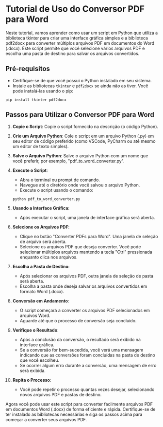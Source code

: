 # Tutorial de Uso do Conversor PDF para Word

Neste tutorial, vamos aprender como usar um script em Python que utiliza a biblioteca tkinter para criar uma interface gráfica simples e a biblioteca pdf2docx para converter múltiplos arquivos PDF em documentos do Word (.docx). Este script permite que você selecione vários arquivos PDF e escolha uma pasta de destino para salvar os arquivos convertidos.

## Pré-requisitos

- Certifique-se de que você possui o Python instalado em seu sistema.
- Instale as bibliotecas `tkinter` e `pdf2docx` se ainda não as tiver. Você pode instalá-las usando o pip:

```
pip install tkinter pdf2docx
```

## Passos para Utilizar o Conversor PDF para Word

1. **Copie o Script**: Copie o script fornecido na descrição (o código Python).

2. **Crie um Arquivo Python**: Cole o script em um arquivo Python (.py) em seu editor de código preferido (como VSCode, PyCharm ou até mesmo um editor de texto simples).

3. **Salve o Arquivo Python**: Salve o arquivo Python com um nome que você preferir, por exemplo, "pdf_to_word_converter.py".

4. **Execute o Script**:
   - Abra o terminal ou prompt de comando.
   - Navegue até o diretório onde você salvou o arquivo Python.
   - Execute o script usando o comando:

   ```
   python pdf_to_word_converter.py
   ```

5. **Usando a Interface Gráfica**:
   - Após executar o script, uma janela de interface gráfica será aberta.

6. **Selecione os Arquivos PDF**:
   - Clique no botão "Converter PDFs para Word". Uma janela de seleção de arquivo será aberta.
   - Selecione os arquivos PDF que deseja converter. Você pode selecionar múltiplos arquivos mantendo a tecla "Ctrl" pressionada enquanto clica nos arquivos.

7. **Escolha a Pasta de Destino**:
   - Após selecionar os arquivos PDF, outra janela de seleção de pasta será aberta.
   - Escolha a pasta onde deseja salvar os arquivos convertidos em formato Word (.docx).

8. **Conversão em Andamento**:
   - O script começará a converter os arquivos PDF selecionados em arquivos Word.
   - Aguarde até que o processo de conversão seja concluído.

9. **Verifique o Resultado**:
   - Após a conclusão da conversão, o resultado será exibido na interface gráfica.
   - Se a conversão for bem-sucedida, você verá uma mensagem indicando que as conversões foram concluídas na pasta de destino que você escolheu.
   - Se ocorrer algum erro durante a conversão, uma mensagem de erro será exibida.

10. **Repita o Processo**:
    - Você pode repetir o processo quantas vezes desejar, selecionando novos arquivos PDF e pastas de destino.

Agora você pode usar este script para converter facilmente arquivos PDF em documentos Word (.docx) de forma eficiente e rápida. Certifique-se de ter instalado as bibliotecas necessárias e siga os passos acima para começar a converter seus arquivos PDF.
